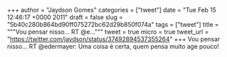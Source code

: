 
+++
author = "Jaydson Gomes"
categories = ["tweet"]
date = "Tue Feb 15 12:46:17 +0000 2011"
draft = false
slug = "5b40c280b864bd90ff075272bc62d29b850f074a"
tags = ["tweet"]
title = """Vou pensar nisso... RT @e..."""
tweet = true
micro = true
tweet_url = "https://twitter.com/jaydson/status/37492894537355264"
+++
Vou pensar nisso... RT @edermayer: Uma coisa é certa, quem pensa muito age pouco!
